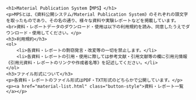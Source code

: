     <h1>Material Publication System【MPS】</h1>
    <p>MPSとは、《資料公開システム/Material Publication System》のそれぞれの頭文字を取ったものであり、その名の通り、様々な資料や実験レポートなどを掲載しています。
    <br>資料・レポートデータのダウンロード・使用は以下の利用規約を読み、同意したうえでダウンロード・使用してください。</p>
    <h3>利用規約</h3>
    <ol>
        <li>各資料・レポートの剽窃発言・改変等の一切を禁止します。</li>
        <li>各資料・レポートの引用・使用に際しては参考文献・引用文献等の欄に引用元情報《引用元資料・レポートのリンクや作成者名等》を記述してください。</li>
    </ol>
    <h3>ファイル形式について</h3>
    <p>各資料・レポートのファイル形式はPDF・TXT形式のどちらかで公開しています。</p>
    <p><a href="material-list.html" class="button-style">資料・レポート一覧</a></p>

